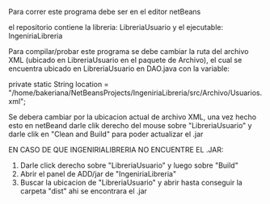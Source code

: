 Para correr este programa debe ser en el editor netBeans

el repositorio contiene la libreria: LibreriaUsuario y el ejecutable: IngeniriaLibreria

Para compilar/probar este programa se debe cambiar la ruta del archivo XML (ubicado en LibreriaUsuario en el paquete de Archivo), el cual se encuentra ubicado en LibreriaUsuario en DAO.java con la variable:

private static String location = "/home/bakeriana/NetBeansProjects/IngeniriaLibreria/src/Archivo/Usuarios.xml";

Se debera cambiar por la ubicacion actual de archivo XML, una vez hecho esto en netBeand darle clik derecho del mouse sobre "LibreriaUsuario" y darle clik en "Clean and Build" para poder actualizar el .jar


EN CASO DE QUE INGENIRIALIBRERIA NO ENCUENTRE EL .JAR:

1. Darle click derecho sobre "LibreriaUsuario" y luego sobre "Build"
2. Abrir el panel de ADD/jar de "IngeniriaLibreria"
3. Buscar la ubicacion de "LibreriaUsuario" y abrir hasta conseguir la carpeta "dist" ahi se encontrara el .jar 

